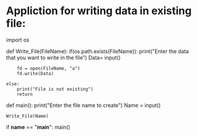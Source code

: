 


# Appliction for writing  data in existing file:

import os

def Write_File(FileName):
    if(os.path.exists(FileName)):
        print("Enter the data that you want to write in the file")
        Data= input()

        fd = open(FileName, "a")
        fd.write(Data)
    
    else:
        print("File is not existing")
        return

def main():
    print("Enter the file name to create")
    Name = input()

    Write_File(Name)

if __name__ == "__main__":
    main()

